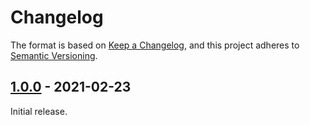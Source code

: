 # Changelog

The format is based on [Keep a Changelog](https://keepachangelog.com/en/1.0.0/),
and this project adheres to [Semantic Versioning](https://semver.org/spec/v2.0.0.html).

## [1.0.0] - 2021-02-23

Initial release.

[1.0.0]: https://github.com/olivierlacan/keep-a-changelog/releases/tag/camino-1.0.0
